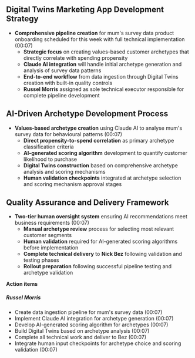 ## **Digital Twins Marketing App Development Strategy**

* **Comprehensive pipeline creation** for mum's survey data product onboarding scheduled for this week with full technical implementation (00:07)  
  * **Strategic focus** on creating values-based customer archetypes that directly correlate with spending propensity  
  * **Claude AI integration** will handle initial archetype generation and analysis of survey data patterns  
  * **End-to-end workflow** from data ingestion through Digital Twins creation with built-in quality controls  
  * **Russel Morris** assigned as sole technical executor responsible for complete pipeline development

## **AI-Driven Archetype Development Process**

* **Values-based archetype creation** using Claude AI to analyse mum's survey data for behavioural patterns (00:07)  
  * **Direct propensity-to-spend correlation** as primary archetype classification criteria  
  * **AI-generated scoring algorithm** development to quantify customer likelihood to purchase  
  * **Digital Twins construction** based on comprehensive archetype analysis and scoring mechanisms  
  * **Human validation checkpoints** integrated at archetype selection and scoring mechanism approval stages

## **Quality Assurance and Delivery Framework**

* **Two-tier human oversight system** ensuring AI recommendations meet business requirements (00:07)  
  * **Manual archetype review** process for selecting most relevant customer segments  
  * **Human validation** required for AI-generated scoring algorithms before implementation  
  * **Complete technical delivery** to **Nick Bez** following validation and testing phases  
  * **Rollout preparation** following successful pipeline testing and archetype validation

**Action items**

##### **Russel Morris**

* Create data ingestion pipeline for mum's survey data (00:07)  
* Implement Claude AI integration for archetype generation (00:07)  
* Develop AI-generated scoring algorithm for archetypes (00:07)  
* Build Digital Twins based on archetype analysis (00:07)  
* Complete all technical work and deliver to Bez (00:07)  
* Integrate human input checkpoints for archetype choice and scoring validation (00:07)

